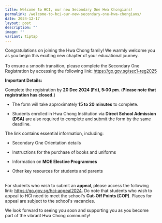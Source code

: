 ```yaml
---
title: Welcome to HCI, our new Secondary One Hwa Chongians!
permalink: /welcome-to-hci-our-new-secondary-one-hwa-chongians/
date: 2024-12-17
layout: post
description: ""
image: ""
variant: tiptap
---
```

<p>Congratulations on joining the Hwa Chong family! We warmly welcome you
as you begin this exciting new chapter of your educational journey.
<br>
<br>To ensure a smooth transition, please complete the Secondary One Registration
by accessing the following link:&nbsp;<a href="https://go.gov.sg/sec1-reg2025" rel="noopener noreferrer nofollow" target="_blank">https://go.gov.sg/sec1-reg2025</a>
</p>
<p><strong>Important Details:</strong>
<br>
</p>
<p>Complete the registration by <strong>20 Dec 2024 (Fri), 5:00 pm</strong>.
(<strong>Please note that registration has closed.</strong>)</p>
<ul data-tight="true" class="tight">
<li>
<p>The form will take approximately <strong>15 to 20 minutes</strong> to complete.</p>
</li>
<li>
<p>Students enrolled in Hwa Chong Institution via <strong>Direct School Admission (DSA)</strong> are
also required to complete and submit the form by the same deadline.</p>
</li>
</ul>
<p>The link contains essential information, including:</p>
<ul data-tight="true" class="tight">
<li>
<p>Secondary One Orientation details</p>
</li>
<li>
<p>Instructions for the purchase of books and uniforms</p>
</li>
<li>
<p>Information on <strong>MOE Elective Programmes</strong>
</p>
</li>
<li>
<p>Other key resources for students and parents</p>
</li>
</ul>
<p>
<br>For students who wish to submit an <strong>appeal</strong>, please access
the following link: <a href="https://go.gov.sg/hci-appeal2024" rel="noopener noreferrer nofollow" target="_blank">https://go.gov.sg/hci-appeal2024</a>.
Do note that students who wish to appeal to HCI need to meet the school's <strong>Cut-Off Points (COP)</strong>.
Places for appeal are subject to the school's vacancies.
<br>
</p>
<p>We look forward to seeing you soon and supporting you as you become part
of the vibrant Hwa Chong community!</p>
<p></p>